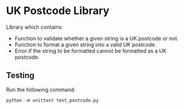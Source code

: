 # UK Postcode Library
Library which contains:
* Function to validate whether a given string is a UK postcode or not.
* Function to format a given string into a valid UK postcode.
* Error if the string to be formatted cannot be formatted as a UK postcode.

## Testing
Run the following command:
```
python -m unittest test_postcode.py
```